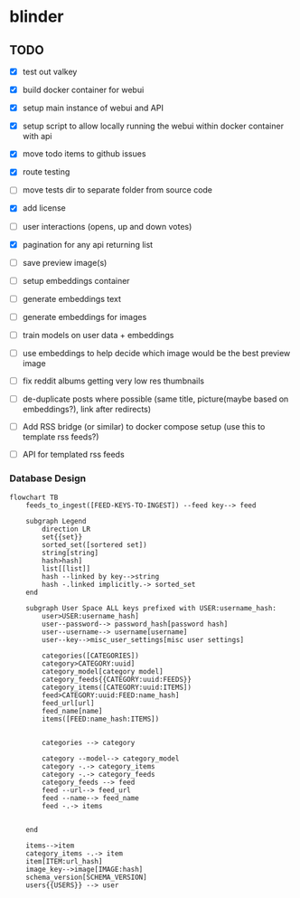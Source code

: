 # blinder


## TODO
- [x] test out valkey
- [x] build docker container for webui
- [x] setup main instance of webui and API
- [x] setup script to allow locally running the webui within docker container with api
- [x] move todo items to github issues
- [x] route testing
- [ ] move tests dir to separate folder from source code
- [x] add license
- [ ] user interactions (opens, up and down votes)
- [x] pagination for any api returning list
- [ ] save preview image(s)
- [ ] setup embeddings container
- [ ] generate embeddings text
- [ ] generate embeddings for images
- [ ] train models on user data + embeddings
- [ ] use embeddings to help decide which image would be the best preview image
- [ ] fix reddit albums getting very low res thumbnails
- [ ] de-duplicate posts where possible (same title, picture(maybe based on embeddings?), link after redirects)
- [ ] Add RSS bridge (or similar) to docker compose setup (use this to template rss feeds?)
- [ ] API for templated rss feeds


### Database Design

```mermaid
flowchart TB
    feeds_to_ingest([FEED-KEYS-TO-INGEST]) --feed key--> feed

    subgraph Legend
        direction LR
        set{{set}}
        sorted_set([sortered set])
        string[string]
        hash>hash]
        list[[list]]
        hash --linked by key-->string
        hash -.linked implicitly.-> sorted_set
    end

    subgraph User Space ALL keys prefixed with USER:username_hash:
        user>USER:username_hash]
        user--password--> password_hash[password hash]
        user--username--> username[username]
        user--key-->misc_user_settings[misc user settings]

        categories([CATEGORIES])
        category>CATEGORY:uuid]
        category_model[category model]
        category_feeds{{CATEGORY:uuid:FEEDS}}
        category_items([CATEGORY:uuid:ITEMS])
        feed>CATEGORY:uuid:FEED:name_hash]
        feed_url[url]
        feed_name[name]
        items([FEED:name_hash:ITEMS])


        categories --> category

        category --model--> category_model
        category -.-> category_items
        category -.-> category_feeds
        category_feeds --> feed
        feed --url--> feed_url
        feed --name--> feed_name
        feed -.-> items


    end

    items-->item
    category_items -.-> item
    item[ITEM:url_hash]
    image_key-->image[IMAGE:hash]
    schema_version[SCHEMA_VERSION]
    users{{USERS}} --> user

```
